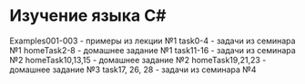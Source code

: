 # Изучение языка C#
Examples001-003 - примеры из лекции №1
task0-4 - задачи из семинара №1
homeTask2-8 - домашнее задание №1
task11-16 - задачи из семинара №2
homeTask10,13,15 - домашнее задание №2
homeTask19,21,23 - домашнее задание №3
task17, 26, 28 - задачи из семинара №4
